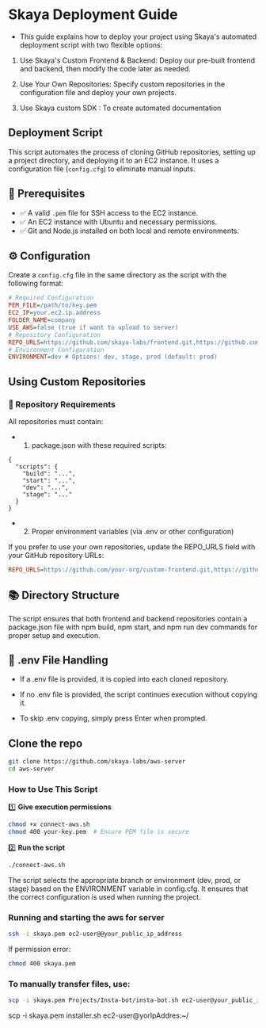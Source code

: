 # Skaya Deployment Guide
- This guide explains how to deploy your project using Skaya's automated deployment script with two flexible options:

1. Use Skaya's Custom Frontend & Backend: Deploy our pre-built frontend and backend, then modify the code later as needed.

2. Use Your Own Repositories: Specify custom repositories in the configuration file and deploy your own projects.

3. Use Skaya custom SDK : To create automated documentation

## Deployment Script

This script automates the process of cloning GitHub repositories, setting up a project directory, and deploying it to an EC2 instance. It uses a configuration file (`config.cfg`) to eliminate manual inputs.


## 📌 Prerequisites
- ✅ A valid `.pem` file for SSH access to the EC2 instance.
- ✅ An EC2 instance with Ubuntu and necessary permissions.
- ✅ Git and Node.js installed on both local and remote environments.

## ⚙️ Configuration
Create a `config.cfg` file in the same directory as the script with the following format:

```ini
# Required Configuration
PEM_FILE=/path/to/key.pem
EC2_IP=your.ec2.ip.address
FOLDER_NAME=company
USE_AWS=false (true if want to upload to server)
# Repository Configuration
REPO_URLS=https://github.com/skaya-labs/frontend.git,https://github.com/skaya-labs/backend.git
# Environment Configuration
ENVIRONMENT=dev # Options: dev, stage, prod (default: prod)
```
## Using Custom Repositories

### 📂 Repository Requirements
All repositories must contain:
- 1. package.json with these required scripts:
```
{
  "scripts": {
    "build": "...",
    "start": "...",
    "dev": "...",
    "stage": "..."
  }
}
```
- 2. Proper environment variables (via .env or other configuration)

If you prefer to use your own repositories, update the REPO_URLS field with your GitHub repository URLs:

```ini
REPO_URLS=https://github.com/your-org/custom-frontend.git,https://github.com/your-org/custom-backend.git
```

## 📚 Directory Structure

The script ensures that both frontend and backend repositories contain a package.json file with npm build, npm start, and npm run dev commands for proper setup and execution.

## 🔄 .env File Handling

- If a .env file is provided, it is copied into each cloned repository.

- If no .env file is provided, the script continues execution without copying it.

- To skip .env copying, simply press Enter when prompted.

## **Clone the repo**
```bash
git clone https://github.com/skaya-labs/aws-server
cd aws-server
```

### **How to Use This Script**

1️⃣ **Give execution permissions**
```bash
chmod +x connect-aws.sh
chmod 400 your-key.pem  # Ensure PEM file is secure
```

2️⃣ **Run the script**

```bash
./connect-aws.sh
```

The script selects the appropriate branch or environment (dev, prod, or stage) based on the ENVIRONMENT variable in config.cfg. It ensures that the correct configuration is used when running the project.

### Running and starting the aws for server

```bash
ssh -i skaya.pem ec2-user@@your_public_ip_address
```

If permission error:
```bash
chmod 400 skaya.pem
```

### To manually transfer files, use:

```bash
scp -i skaya.pem Projects/Insta-bot/insta-bot.sh ec2-user@your_public_ip_address:~/projects/skaya-labs/
```

scp -i skaya.pem installer.sh ec2-user@yorIpAddres:~/
